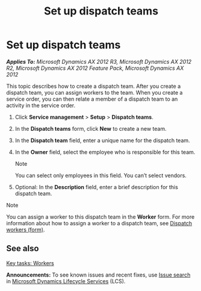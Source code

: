 ﻿---
title: Set up dispatch teams
TOCTitle: Set up dispatch teams
ms:assetid: 33123bdf-22f1-4805-ac25-a46a87462163
ms:mtpsurl: https://technet.microsoft.com/en-us/library/Gg231039(v=AX.60)
ms:contentKeyID: 62629945
ms.date: 07/29/2014
mtps_version: v=AX.60
_tocRel: gg213684(v=ax.60)/toc.json
---

# Set up dispatch teams 


_**Applies To:** Microsoft Dynamics AX 2012 R3, Microsoft Dynamics AX 2012 R2, Microsoft Dynamics AX 2012 Feature Pack, Microsoft Dynamics AX 2012_

This topic describes how to create a dispatch team. After you create a dispatch team, you can assign workers to the team. When you create a service order, you can then relate a member of a dispatch team to an activity in the service order.

1.  Click **Service management** \> **Setup** \> **Dispatch teams**.

2.  In the **Dispatch teams** form, click **New** to create a new team.

3.  In the **Dispatch team** field, enter a unique name for the dispatch team.

4.  In the **Owner** field, select the employee who is responsible for this team.
    

    > [!NOTE]
    > <P>You can select only employees in this field. You can’t select vendors.</P>



5.  Optional: In the **Description** field, enter a brief description for this dispatch team.


> [!NOTE]
> <P>You can assign a worker to this dispatch team in the <STRONG>Worker</STRONG> form. For more information about how to assign a worker to a dispatch team, see <A href="https://technet.microsoft.com/en-us/library/dn776288(v=ax.60)">Dispatch workers (form)</A>.</P>



## See also

[Key tasks: Workers](key-tasks-workers.md)

  
**Announcements:** To see known issues and recent fixes, use [Issue search](http://go.microsoft.com/fwlink/?linkid=389258) in [Microsoft Dynamics Lifecycle Services](http://go.microsoft.com/fwlink/?linkid=306505) (LCS).

